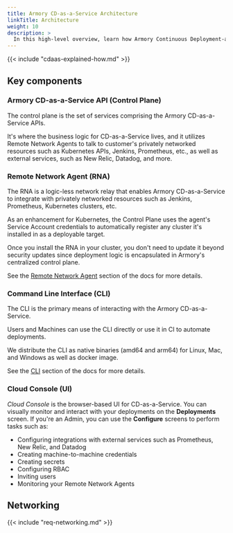 ```yaml
---
title: Armory CD-as-a-Service Architecture
linkTitle: Architecture
weight: 10
description: >
  In this high-level overview, learn how Armory Continuous Deployment-as-a-Service works and about its key components.
---
```


{{< include "cdaas-explained-how.md" >}}

## Key components

### Armory CD-as-a-Service API (Control Plane)
The control plane is the set of services comprising the Armory CD-as-a-Service APIs.

It's where the business logic for CD-as-a-Service lives, and it utilizes Remote Network Agents to talk to customer's privately networked resources such as Kubernetes APIs, Jenkins, Prometheus, etc., as well as external services, such as New Relic, Datadog, and more.

### Remote Network Agent (RNA)

The RNA is a logic-less network relay that enables Armory CD-as-a-Service to integrate with privately networked resources such as Jenkins, Prometheus, Kubernetes clusters, etc.

As an enhancement for Kubernetes, the Control Plane uses the agent's Service Account credentials to automatically register any cluster it's installed in as a deployable target.

Once you install the RNA in your cluster, you don't need to update it beyond security updates since deployment logic is encapsulated in Armory's centralized control plane.

See the [Remote Network Agent](/remote-network-agent/overview) section of the docs for more details.


### Command Line Interface (CLI)

The CLI is the primary means of interacting with the Armory CD-as-a-Service.

Users and Machines can use the CLI directly or use it in CI to automate deployments.

We distribute the CLI as native binaries (amd64 and arm64) for Linux, Mac, and Windows as well as docker image.

See the [CLI](/cli) section of the docs for more details.

### Cloud Console (UI)

_Cloud Console_ is the browser-based UI for CD-as-a-Service. You can visually monitor and interact with your deployments on the **Deployments** screen. If you're an Admin, you can use the **Configure** screens to perform tasks such as:

 - Configuring integrations with external services such as Prometheus, New Relic, and Datadog
 - Creating machine-to-machine credentials
 - Creating secrets
 - Configuring RBAC
 - Inviting users
 - Monitoring your Remote Network Agents

## Networking

{{< include "req-networking.md" >}}
